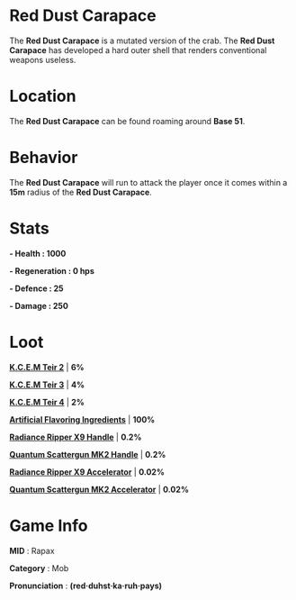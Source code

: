 # Red Dust Carapace

The **Red Dust Carapace** is a mutated version of the crab. The **Red Dust Carapace** has developed a hard outer shell that renders conventional weapons useless.

# Location

The **Red Dust Carapace** can be found roaming around **Base 51**.

# Behavior

The **Red Dust Carapace** will run to attack the player once it comes within a **15m** radius of the **Red Dust Carapace**.

# Stats 

**- Health : 1000**

**- Regeneration : 0 hps**

**- Defence : 25**

**- Damage : 250**

# Loot

[**K.C.E.M Teir 2**](https://github.com/AlphaMC0/Lone-Martian/blob/main/Game%20Items/Upgrade%20Modules/Kreger%20Cybernetic%20Exoskeleton%20Module%20Teir%202%20(K.C.E.M%20Teir%202).md) | **6%**

[**K.C.E.M Teir 3**](https://github.com/AlphaMC0/Lone-Martian/blob/main/Game%20Items/Upgrade%20Modules/Kreger%20Cybernetic%20Exoskeleton%20Module%20Teir%203%20(K.C.E.M%20Teir%203).md) | **4%**

[**K.C.E.M Teir 4**](https://github.com/AlphaMC0/Lone-Martian/blob/main/Game%20Items/Upgrade%20Modules/Kreger%20Cybernetic%20Exoskeleton%20Module%20Teir%204%20(K.C.E.M%20Teir%204).md) | **2%**

[**Artificial Flavoring Ingredients**](https://github.com/AlphaMC0/Lone-Martian/blob/main/Game%20Items/Food/Ingredients/Artificial%20Flavoring%20Ingredients.md) | **100%**

[**Radiance Ripper X9 Handle**](https://github.com/AlphaMC0/Lone-Martian/blob/main/Game%20Items/Weapon%20Components/Radiance%20Ripper%20X9%20Handle.md) | **0.2%**

[**Quantum Scattergun MK2 Handle**](https://github.com/AlphaMC0/Lone-Martian/blob/main/Game%20Items/Weapon%20Components/Quantum%20Scattergun%20MK2%20Handle.md) | **0.2%**

[**Radiance Ripper X9 Accelerator**](https://github.com/AlphaMC0/Lone-Martian/blob/main/Game%20Items/Weapon%20Components/Radiance%20Ripper%20X9%20Accelerator.md) | **0.02%**

[**Quantum Scattergun MK2 Accelerator**](https://github.com/AlphaMC0/Lone-Martian/blob/main/Game%20Items/Weapon%20Components/Quantum%20Scattergun%20MK2%20Accelerator.md) | **0.02%**

# Game Info

**MID** : Rapax

**Category** : Mob

**Pronunciation** : **(red·duhst·ka·ruh·pays)**
